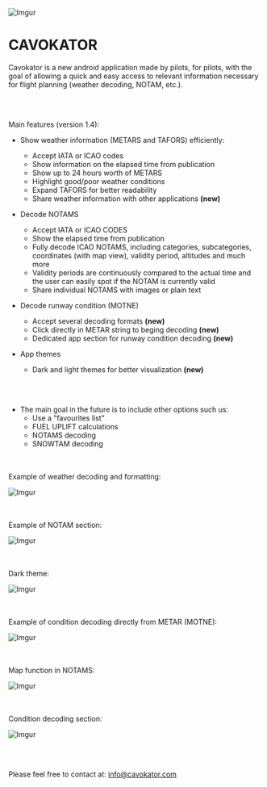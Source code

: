 ![Imgur](https://i.imgur.com/EuNoidq.png)

# CAVOKATOR 

Cavokator is a new android application made by pilots, for pilots, with the goal of allowing a quick and easy access to relevant information necessary for flight planning (weather decoding, NOTAM, etc.).

<br></br>

Main features (version 1.4):


- Show weather information (METARS and TAFORS) efficiently:
  * Accept IATA or ICAO codes
  * Show information on the elapsed time from publication
  * Show up to 24 hours worth of METARS
  * Highlight good/poor weather conditions
  * Expand TAFORS for better readability
  * Share weather information with other applications <b>(new)</b>


- Decode NOTAMS
  * Accept IATA or ICAO CODES
  * Show the elapsed time from publication
  * Fully decode ICAO NOTAMS, including categories, subcategories, coordinates (with map view), validity period, altitudes and much more
  * Validity periods are continuously compared to the actual time and the user can easily spot if the NOTAM is currently valid
  * Share individual NOTAMS with images or plain text


- Decode runway condition (MOTNE)
  * Accept several decoding formats <b>(new)</b>
  * Click directly in METAR string to beging decoding <b>(new)</b>
  * Dedicated app section for runway condition decoding <b>(new)</b>
  
  
- App themes
  * Dark and light themes for better visualization <b>(new)</b>
  
<br></br>
 - The main goal in the future is to include other options such us:
   * Use a "favourites list"
   * FUEL UPLIFT calculations
   * NOTAMS decoding
   * SNOWTAM decoding

<br></br>
Example of weather decoding and formatting:

![Imgur](https://i.imgur.com/JCQU0Ndl.png)


<br></br>
Example of NOTAM section:

![Imgur](https://i.imgur.com/VbqqiCEl.png)


<br></br>
Dark theme:

![Imgur](https://i.imgur.com/3S7iRcgl.png)


<br></br>
Example of condition decoding directly from METAR (MOTNE):

![Imgur](https://i.imgur.com/aWwaytUl.png)



<br></br>
Map function in NOTAMS:

![Imgur](https://i.imgur.com/MhKBbx0l.png)



<br></br>
Condition decoding section:

![Imgur](https://i.imgur.com/IfUpIfDl.png)





<br></br>

Please feel free to contact at: info@cavokator.com
